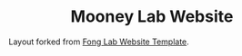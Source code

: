 <h1 align="center">Mooney Lab Website</h1>

Layout forked from <a href="[https://github.com/greenelab/lab-website-template](https://github.com/fong-lab/fong-lab.github.io)">Fong Lab Website Template</a>.
